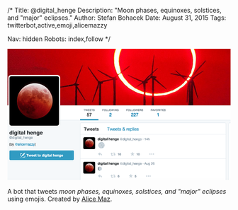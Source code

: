 /*
Title: @digital_henge
Description: "Moon phases, equinoxes, solstices, and "major" eclipses."
Author: Stefan Bohacek
Date: August 31, 2015
Tags: twitterbot,active,emoji,alicemazzy

Nav: hidden
Robots: index,follow
*/

[![](/content/bots/twitterbots/images/digital_henge.png)](https://twitter.com/digital_henge)

A bot that tweets *moon phases, equinoxes, solstices, and "major" eclipses* using emojis. Created by [Alice Maz](https://twitter.com/alicemazzy).